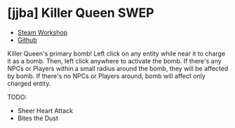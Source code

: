 # [jjba] Killer Queen SWEP
* [Steam Workshop](https://steamcommunity.com/sharedfiles/filedetails/?id=832937251)
* [Github](https://github.com/kotborealis/gmod_killerqueen)

Killer Queen's primary bomb! 
Left click on any entity while near it to charge it as a bomb. 
Then, left click anywhere to activate the bomb. 
If there's any NPCs or Players within a small radius around the bomb, they will be affected by bomb.
If there's no NPCs or Players around, bomb will affect only charged entity.

TODO:
* Sheer Heart Attack 
* Bites the Dust

